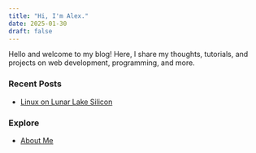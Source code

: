 ```yaml
---
title: "Hi, I'm Alex."
date: 2025-01-30
draft: false
---
```


Hello and welcome to my blog! Here, I share my thoughts, tutorials, and projects on web development, programming, and more.

### Recent Posts
- [Linux on Lunar Lake Silicon](/posts/lunix/)

### Explore
- [About Me](/about/)
